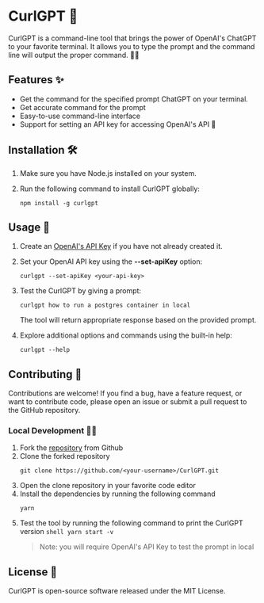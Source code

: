 # CurlGPT 👋

CurlGPT is a command-line tool that brings the power of OpenAI's ChatGPT to your favorite terminal. It allows you to type the prompt and the command line will output the proper command. 💬🚀

## Features ✨

-   Get the command for the specified prompt ChatGPT on your terminal.
-   Get accurate command for the prompt
-   Easy-to-use command-line interface
-   Support for setting an API key for accessing OpenAI's API 🔑

## Installation 🛠️

1. Make sure you have Node.js installed on your system.
2. Run the following command to install CurlGPT globally:

    ```shell
    npm install -g curlgpt
    ```

## Usage 🚀

1. Create an [OpenAI's API Key](https://platform.openai.com) if you have not already created it.
2. Set your OpenAI API key using the **--set-apiKey** option:

    ```shell
    curlgpt --set-apiKey <your-api-key>
    ```

3. Test the CurlGPT by giving a prompt:

    ```shell
    curlgpt how to run a postgres container in local
    ```

    The tool will return appropriate response based on the provided prompt.

4. Explore additional options and commands using the built-in help:

    ```shell
    curlgpt --help
    ```

## Contributing 🤝

Contributions are welcome! If you find a bug, have a feature request, or want to contribute code, please open an issue or submit a pull request to the GitHub repository.

### Local Development 👨‍💻

1. Fork the [repository](https://github.com/CurlGPT/CurlGPT/fork) from Github
2. Clone the forked repository
    ```shell
    git clone https://github.com/<your-username>/CurlGPT.git
    ```
3. Open the clone repository in your favorite code editor
4. Install the dependencies by running the following command
    ```shell
    yarn
    ```
5. Test the tool by running the following command to print the CurlGPT version
   `shell
 yarn start -v
 `
    > Note: you will require OpenAI's API Key to test the prompt in local

## License 📝

CurlGPT is open-source software released under the MIT License.
